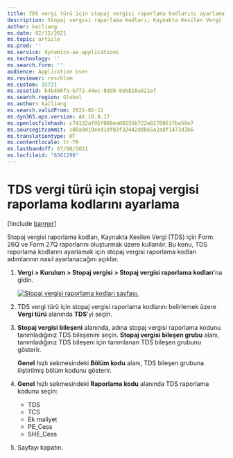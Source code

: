 ```yaml
---
title: TDS vergi türü için stopaj vergisi raporlama kodlarını ayarlama
description: Stopaj vergisi raporlama kodları, Kaynakta Kesilen Vergi (TDS) için Form 26Q ve Form 27Q raporlarını oluşturmak üzere kullanılır. Bu konu, TDS raporlama kodlarını ayarlamak için stopaj vergisi raporlama kodları adımlarının nasıl ayarlanacağını açıklar.
author: kailiang
ms.date: 02/12/2021
ms.topic: article
ms.prod: ''
ms.service: dynamics-ax-applications
ms.technology: ''
ms.search.form: ''
audience: Application User
ms.reviewer: roschlom
ms.custom: 15721
ms.assetid: b4b406fa-b772-44ec-8dd8-8eb818a921ef
ms.search.region: Global
ms.author: kailiang
ms.search.validFrom: 2021-02-12
ms.dyn365.ops.version: AX 10.0.17
ms.openlocfilehash: c74132af95f088ea88155b722a8270861fba50e7
ms.sourcegitcommit: c08a9d19eed1df03f32442ddb65a2adf1473d3b6
ms.translationtype: HT
ms.contentlocale: tr-TR
ms.lasthandoff: 07/06/2021
ms.locfileid: "6361298"
---
```

# <a name="set-up-withholding-tax-reporting-codes-for-the-tds-tax-type"></a>TDS vergi türü için stopaj vergisi raporlama kodlarını ayarlama

[!include [banner](../includes/banner.md)]

Stopaj vergisi raporlama kodları, Kaynakta Kesilen Vergi (TDS) için Form 26Q ve Form 27Q raporlarını oluşturmak üzere kullanılır. Bu konu, TDS raporlama kodlarını ayarlamak için stopaj vergisi raporlama kodları adımlarının nasıl ayarlanacağını açıklar.

1. **Vergi \> Kurulum \> Stopaj vergisi \> Stopaj vergisi raporlama kodları**'na gidin.

    [![Stopaj vergisi raporlama kodları sayfası.](./media/apac-ind-TDS-16.png)](./media/apac-ind-TDS-16.png)

2. TDS vergi türü için stopaj vergisi raporlama kodlarını belirlemek üzere **Vergi türü** alanında **TDS**'yi seçin.
3. **Stopaj vergisi bileşeni** alanında, adına stopaj vergisi raporlama kodunu tanımladığınız TDS bileşenini seçin. **Stopaj vergisi bileşen grubu** alanı, tanımladığınız TDS bileşeni için tanımlanan TDS bileşen grubunu gösterir.

    **Genel** hızlı sekmesindeki **Bölüm kodu** alanı, TDS bileşen grubuna iliştirilmiş bölüm kodunu gösterir.

4. **Genel** hızlı sekmesindeki **Raporlama kodu** alanında TDS raporlama kodunu seçin:

    - TDS
    - TCS
    - Ek maliyet
    - PE\_Cess
    - SHE\_Cess

5. Sayfayı kapatın.
